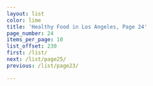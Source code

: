 ```yaml
---
layout: list
color: lime
title: 'Healthy Food in Los Angeles, Page 24'
page_number: 24
items_per_page: 10
list_offset: 230
first: /list/
next: /list/page25/
previous: /list/page23/

---
```


